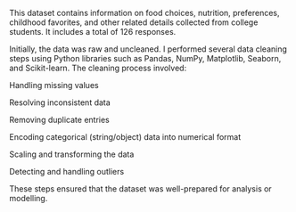 This dataset contains information on food choices, nutrition, preferences, childhood favorites, and other related details collected from college students. It includes a total of 126 responses.

Initially, the data was raw and uncleaned. I performed several data cleaning steps using Python libraries such as Pandas, NumPy, Matplotlib, Seaborn, and Scikit-learn. The cleaning process involved:

Handling missing values

Resolving inconsistent data

Removing duplicate entries

Encoding categorical (string/object) data into numerical format

Scaling and transforming the data

Detecting and handling outliers

These steps ensured that the dataset was well-prepared for analysis or modelling.

